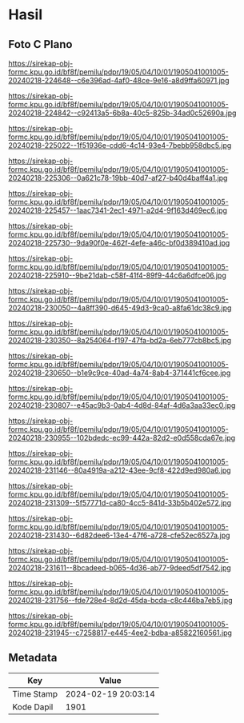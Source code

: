 # Hasil

## Foto C Plano

https://sirekap-obj-formc.kpu.go.id/bf8f/pemilu/pdpr/19/05/04/10/01/1905041001005-20240218-224648--c6e396ad-4af0-48ce-9e16-a8d9ffa60971.jpg

https://sirekap-obj-formc.kpu.go.id/bf8f/pemilu/pdpr/19/05/04/10/01/1905041001005-20240218-224842--c92413a5-6b8a-40c5-825b-34ad0c52690a.jpg

https://sirekap-obj-formc.kpu.go.id/bf8f/pemilu/pdpr/19/05/04/10/01/1905041001005-20240218-225022--1f51936e-cdd6-4c14-93e4-7bebb958dbc5.jpg

https://sirekap-obj-formc.kpu.go.id/bf8f/pemilu/pdpr/19/05/04/10/01/1905041001005-20240218-225306--0a621c78-19bb-40d7-af27-b40d4baff4a1.jpg

https://sirekap-obj-formc.kpu.go.id/bf8f/pemilu/pdpr/19/05/04/10/01/1905041001005-20240218-225457--1aac7341-2ec1-4971-a2d4-9f163d469ec6.jpg

https://sirekap-obj-formc.kpu.go.id/bf8f/pemilu/pdpr/19/05/04/10/01/1905041001005-20240218-225730--9da90f0e-462f-4efe-a46c-bf0d389410ad.jpg

https://sirekap-obj-formc.kpu.go.id/bf8f/pemilu/pdpr/19/05/04/10/01/1905041001005-20240218-225910--9be21dab-c58f-41f4-89f9-44c6a6dfce06.jpg

https://sirekap-obj-formc.kpu.go.id/bf8f/pemilu/pdpr/19/05/04/10/01/1905041001005-20240218-230050--4a8ff390-d645-49d3-9ca0-a8fa61dc38c9.jpg

https://sirekap-obj-formc.kpu.go.id/bf8f/pemilu/pdpr/19/05/04/10/01/1905041001005-20240218-230350--8a254064-f197-47fa-bd2a-6eb777cb8bc5.jpg

https://sirekap-obj-formc.kpu.go.id/bf8f/pemilu/pdpr/19/05/04/10/01/1905041001005-20240218-230650--b1e9c9ce-40ad-4a74-8ab4-371441cf6cee.jpg

https://sirekap-obj-formc.kpu.go.id/bf8f/pemilu/pdpr/19/05/04/10/01/1905041001005-20240218-230807--e45ac9b3-0ab4-4d8d-84af-4d6a3aa33ec0.jpg

https://sirekap-obj-formc.kpu.go.id/bf8f/pemilu/pdpr/19/05/04/10/01/1905041001005-20240218-230955--102bdedc-ec99-442a-82d2-e0d558cda67e.jpg

https://sirekap-obj-formc.kpu.go.id/bf8f/pemilu/pdpr/19/05/04/10/01/1905041001005-20240218-231146--80a4919a-a212-43ee-9cf8-422d9ed980a6.jpg

https://sirekap-obj-formc.kpu.go.id/bf8f/pemilu/pdpr/19/05/04/10/01/1905041001005-20240218-231309--5f57771d-ca80-4cc5-841d-33b5b402e572.jpg

https://sirekap-obj-formc.kpu.go.id/bf8f/pemilu/pdpr/19/05/04/10/01/1905041001005-20240218-231430--6d82dee6-13e4-47f6-a728-cfe52ec6527a.jpg

https://sirekap-obj-formc.kpu.go.id/bf8f/pemilu/pdpr/19/05/04/10/01/1905041001005-20240218-231611--8bcadeed-b065-4d36-ab77-9deed5df7542.jpg

https://sirekap-obj-formc.kpu.go.id/bf8f/pemilu/pdpr/19/05/04/10/01/1905041001005-20240218-231756--fde728e4-8d2d-45da-bcda-c8c446ba7eb5.jpg

https://sirekap-obj-formc.kpu.go.id/bf8f/pemilu/pdpr/19/05/04/10/01/1905041001005-20240218-231945--c7258817-e445-4ee2-bdba-a85822160561.jpg


## Metadata

| Key        | Value               |
| ---------- | ------------------- |
| Time Stamp | 2024-02-19 20:03:14 |
| Kode Dapil | 1901                |



